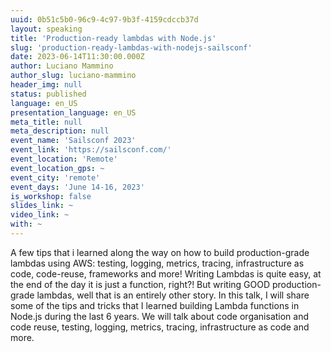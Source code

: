 ```yaml
---
uuid: 0b51c5b0-96c9-4c97-9b3f-4159cdccb37d
layout: speaking
title: 'Production-ready lambdas with Node.js'
slug: 'production-ready-lambdas-with-nodejs-sailsconf'
date: 2023-06-14T11:30:00.000Z
author: Luciano Mammino
author_slug: luciano-mammino
header_img: null
status: published
language: en_US
presentation_language: en_US
meta_title: null
meta_description: null
event_name: 'Sailsconf 2023'
event_link: 'https://sailsconf.com/'
event_location: 'Remote'
event_location_gps: ~
event_city: 'remote'
event_days: 'June 14-16, 2023'
is_workshop: false
slides_link: ~
video_link: ~
with: ~
---
```


A few tips that i learned along the way on how to build production-grade lambdas using AWS: testing, logging, metrics, tracing, infrastructure as code, code-reuse, frameworks and more! Writing Lambdas is quite easy, at the end of the day it is just a function, right?! But writing GOOD production-grade lambdas, well that is an entirely other story. In this talk, I will share some of the tips and tricks that I learned building Lambda functions in Node.js during the last 6 years. We will talk about code organisation and code reuse, testing, logging, metrics, tracing, infrastructure as code and more.
